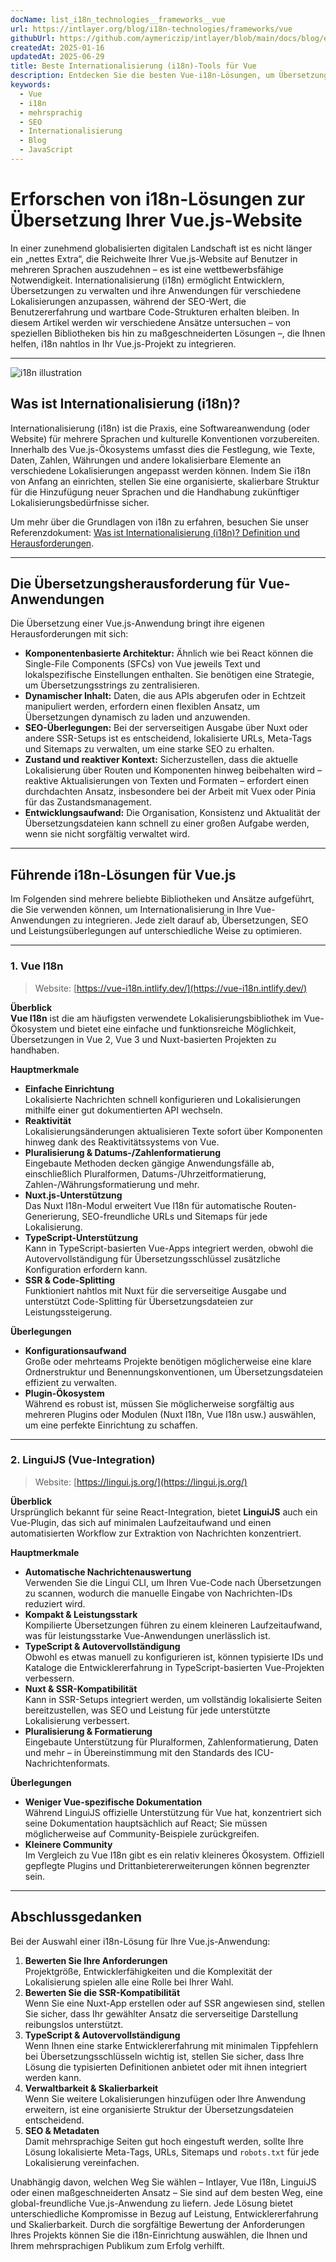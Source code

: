 ```yaml
---
docName: list_i18n_technologies__frameworks__vue
url: https://intlayer.org/blog/i18n-technologies/frameworks/vue
githubUrl: https://github.com/aymericzip/intlayer/blob/main/docs/blog/en/list_i18n_technologies/frameworks/vue.md
createdAt: 2025-01-16
updatedAt: 2025-06-29
title: Beste Internationalisierung (i18n)-Tools für Vue
description: Entdecken Sie die besten Vue-i18n-Lösungen, um Übersetzungsaufgaben zu lösen, SEO zu erhöhen und eine nahtlose globale Weberfahrung zu bieten.
keywords:
  - Vue
  - i18n
  - mehrsprachig
  - SEO
  - Internationalisierung
  - Blog
  - JavaScript
---
```


# Erforschen von i18n-Lösungen zur Übersetzung Ihrer Vue.js-Website

In einer zunehmend globalisierten digitalen Landschaft ist es nicht länger ein „nettes Extra“, die Reichweite Ihrer Vue.js-Website auf Benutzer in mehreren Sprachen auszudehnen – es ist eine wettbewerbsfähige Notwendigkeit. Internationalisierung (i18n) ermöglicht Entwicklern, Übersetzungen zu verwalten und ihre Anwendungen für verschiedene Lokalisierungen anzupassen, während der SEO-Wert, die Benutzererfahrung und wartbare Code-Strukturen erhalten bleiben. In diesem Artikel werden wir verschiedene Ansätze untersuchen – von speziellen Bibliotheken bis hin zu maßgeschneiderten Lösungen –, die Ihnen helfen, i18n nahtlos in Ihr Vue.js-Projekt zu integrieren.

---

![i18n illustration](https://github.com/aymericzip/intlayer/blob/main/docs/blog/assets/i18n.webp)

## Was ist Internationalisierung (i18n)?

Internationalisierung (i18n) ist die Praxis, eine Softwareanwendung (oder Website) für mehrere Sprachen und kulturelle Konventionen vorzubereiten. Innerhalb des Vue.js-Ökosystems umfasst dies die Festlegung, wie Texte, Daten, Zahlen, Währungen und andere lokalisierbare Elemente an verschiedene Lokalisierungen angepasst werden können. Indem Sie i18n von Anfang an einrichten, stellen Sie eine organisierte, skalierbare Struktur für die Hinzufügung neuer Sprachen und die Handhabung zukünftiger Lokalisierungsbedürfnisse sicher.

Um mehr über die Grundlagen von i18n zu erfahren, besuchen Sie unser Referenzdokument: [Was ist Internationalisierung (i18n)? Definition und Herausforderungen](https://github.com/aymericzip/intlayer/blob/main/docs/blog/de/what_is_internationalization.md).

---

## Die Übersetzungsherausforderung für Vue-Anwendungen

Die Übersetzung einer Vue.js-Anwendung bringt ihre eigenen Herausforderungen mit sich:

- **Komponentenbasierte Architektur:** Ähnlich wie bei React können die Single-File Components (SFCs) von Vue jeweils Text und lokalspezifische Einstellungen enthalten. Sie benötigen eine Strategie, um Übersetzungsstrings zu zentralisieren.
- **Dynamischer Inhalt:** Daten, die aus APIs abgerufen oder in Echtzeit manipuliert werden, erfordern einen flexiblen Ansatz, um Übersetzungen dynamisch zu laden und anzuwenden.
- **SEO-Überlegungen:** Bei der serverseitigen Ausgabe über Nuxt oder andere SSR-Setups ist es entscheidend, lokalisierte URLs, Meta-Tags und Sitemaps zu verwalten, um eine starke SEO zu erhalten.
- **Zustand und reaktiver Kontext:** Sicherzustellen, dass die aktuelle Lokalisierung über Routen und Komponenten hinweg beibehalten wird – reaktive Aktualisierungen von Texten und Formaten – erfordert einen durchdachten Ansatz, insbesondere bei der Arbeit mit Vuex oder Pinia für das Zustandsmanagement.
- **Entwicklungsaufwand:** Die Organisation, Konsistenz und Aktualität der Übersetzungsdateien kann schnell zu einer großen Aufgabe werden, wenn sie nicht sorgfältig verwaltet wird.

---

## Führende i18n-Lösungen für Vue.js

Im Folgenden sind mehrere beliebte Bibliotheken und Ansätze aufgeführt, die Sie verwenden können, um Internationalisierung in Ihre Vue-Anwendungen zu integrieren. Jede zielt darauf ab, Übersetzungen, SEO und Leistungsüberlegungen auf unterschiedliche Weise zu optimieren.

---

### 1. Vue I18n

> Website: [https://vue-i18n.intlify.dev/](https://vue-i18n.intlify.dev/)

**Überblick**  
**Vue I18n** ist die am häufigsten verwendete Lokalisierungsbibliothek im Vue-Ökosystem und bietet eine einfache und funktionsreiche Möglichkeit, Übersetzungen in Vue 2, Vue 3 und Nuxt-basierten Projekten zu handhaben.

**Hauptmerkmale**

- **Einfache Einrichtung**  
  Lokalisierte Nachrichten schnell konfigurieren und Lokalisierungen mithilfe einer gut dokumentierten API wechseln.
- **Reaktivität**  
  Lokalisierungsänderungen aktualisieren Texte sofort über Komponenten hinweg dank des Reaktivitätssystems von Vue.
- **Pluralisierung & Datums-/Zahlenformatierung**  
  Eingebaute Methoden decken gängige Anwendungsfälle ab, einschließlich Pluralformen, Datums-/Uhrzeitformatierung, Zahlen-/Währungsformatierung und mehr.
- **Nuxt.js-Unterstützung**  
  Das Nuxt I18n-Modul erweitert Vue I18n für automatische Routen-Generierung, SEO-freundliche URLs und Sitemaps für jede Lokalisierung.
- **TypeScript-Unterstützung**  
  Kann in TypeScript-basierten Vue-Apps integriert werden, obwohl die Autovervollständigung für Übersetzungsschlüssel zusätzliche Konfiguration erfordern kann.
- **SSR & Code-Splitting**  
  Funktioniert nahtlos mit Nuxt für die serverseitige Ausgabe und unterstützt Code-Splitting für Übersetzungsdateien zur Leistungssteigerung.

**Überlegungen**

- **Konfigurationsaufwand**  
  Große oder mehrteams Projekte benötigen möglicherweise eine klare Ordnerstruktur und Benennungskonventionen, um Übersetzungsdateien effizient zu verwalten.
- **Plugin-Ökosystem**  
  Während es robust ist, müssen Sie möglicherweise sorgfältig aus mehreren Plugins oder Modulen (Nuxt I18n, Vue I18n usw.) auswählen, um eine perfekte Einrichtung zu schaffen.

---

### 2. LinguiJS (Vue-Integration)

> Website: [https://lingui.js.org/](https://lingui.js.org/)

**Überblick**  
Ursprünglich bekannt für seine React-Integration, bietet **LinguiJS** auch ein Vue-Plugin, das sich auf minimalen Laufzeitaufwand und einen automatisierten Workflow zur Extraktion von Nachrichten konzentriert.

**Hauptmerkmale**

- **Automatische Nachrichtenauswertung**  
  Verwenden Sie die Lingui CLI, um Ihren Vue-Code nach Übersetzungen zu scannen, wodurch die manuelle Eingabe von Nachrichten-IDs reduziert wird.
- **Kompakt & Leistungsstark**  
  Kompilierte Übersetzungen führen zu einem kleineren Laufzeitaufwand, was für leistungsstarke Vue-Anwendungen unerlässlich ist.
- **TypeScript & Autovervollständigung**  
  Obwohl es etwas manuell zu konfigurieren ist, können typisierte IDs und Kataloge die Entwicklererfahrung in TypeScript-basierten Vue-Projekten verbessern.
- **Nuxt & SSR-Kompatibilität**  
  Kann in SSR-Setups integriert werden, um vollständig lokalisierte Seiten bereitzustellen, was SEO und Leistung für jede unterstützte Lokalisierung verbessert.
- **Pluralisierung & Formatierung**  
  Eingebaute Unterstützung für Pluralformen, Zahlenformatierung, Daten und mehr – in Übereinstimmung mit den Standards des ICU-Nachrichtenformats.

**Überlegungen**

- **Weniger Vue-spezifische Dokumentation**  
  Während LinguiJS offizielle Unterstützung für Vue hat, konzentriert sich seine Dokumentation hauptsächlich auf React; Sie müssen möglicherweise auf Community-Beispiele zurückgreifen.
- **Kleinere Community**  
  Im Vergleich zu Vue I18n gibt es ein relativ kleineres Ökosystem. Offiziell gepflegte Plugins und Drittanbietererweiterungen können begrenzter sein.

---

## Abschlussgedanken

Bei der Auswahl einer i18n-Lösung für Ihre Vue.js-Anwendung:

1. **Bewerten Sie Ihre Anforderungen**  
   Projektgröße, Entwicklerfähigkeiten und die Komplexität der Lokalisierung spielen alle eine Rolle bei Ihrer Wahl.
2. **Bewerten Sie die SSR-Kompatibilität**  
   Wenn Sie eine Nuxt-App erstellen oder auf SSR angewiesen sind, stellen Sie sicher, dass Ihr gewählter Ansatz die serverseitige Darstellung reibungslos unterstützt.
3. **TypeScript & Autovervollständigung**  
   Wenn Ihnen eine starke Entwicklererfahrung mit minimalen Tippfehlern bei Übersetzungsschlüsseln wichtig ist, stellen Sie sicher, dass Ihre Lösung die typisierten Definitionen anbietet oder mit ihnen integriert werden kann.
4. **Verwaltbarkeit & Skalierbarkeit**  
   Wenn Sie weitere Lokalisierungen hinzufügen oder Ihre Anwendung erweitern, ist eine organisierte Struktur der Übersetzungsdateien entscheidend.
5. **SEO & Metadaten**  
   Damit mehrsprachige Seiten gut hoch eingestuft werden, sollte Ihre Lösung lokalisierte Meta-Tags, URLs, Sitemaps und `robots.txt` für jede Lokalisierung vereinfachen.

Unabhängig davon, welchen Weg Sie wählen – Intlayer, Vue I18n, LinguiJS oder einen maßgeschneiderten Ansatz – Sie sind auf dem besten Weg, eine global-freundliche Vue.js-Anwendung zu liefern. Jede Lösung bietet unterschiedliche Kompromisse in Bezug auf Leistung, Entwicklererfahrung und Skalierbarkeit. Durch die sorgfältige Bewertung der Anforderungen Ihres Projekts können Sie die i18n-Einrichtung auswählen, die Ihnen und Ihrem mehrsprachigen Publikum zum Erfolg verhilft.
